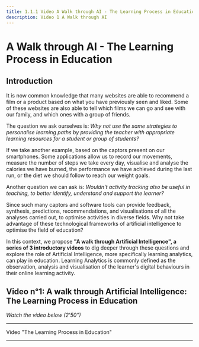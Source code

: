```yaml
---
title: 1.1.1 Video A Walk through AI - The Learning Process in Education
description: Video 1 A Walk through AI
---
```

# A Walk through AI - The Learning Process in Education
## Introduction

It is now common knowledge that many websites are able to recommend a film or a product based on what you have previously seen and liked. Some of these websites are also able to tell which films we can go and see with our family, and which ones with a group of friends.

The question we ask ourselves is: *Why not use the same strategies to personalise learning paths by providing the teacher with appropriate learning resources for a student or group of students?*

If we take another example, based on the captors present on our smartphones. Some applications allow us to record our movements, measure the number of steps we take every day, visualise and analyse the calories we have burned, the performance we have achieved during the last run, or the diet we should follow to reach our weight goals.

Another question we can ask is: *Wouldn't activity tracking also be useful in teaching, to better identify, understand and support the learner?*

Since such many captors and software tools can provide feedback, synthesis, predictions, recommendations, and visualisations of all the analyses carried out, to optimise activities in diverse fields. Why not take advantage of these technological frameworks of artificial intelligence to optimise the field of education?

In this context, we propose **"A walk through Artificial Intelligence", a series of 3 introductory videos** to dig deeper through these questions and explore the role of Artificial Intelligence, more specifically learning analytics, can play in education. Learning Analytics is commonly defined as the observation, analysis and visualisation of the learner's digital behaviours in their online learning activity.

## Video n°1: A walk through Artificial Intelligence: The Learning Process in Education

*Watch the video below (2'50")*

----------

Video "The Learning Process in Education"

-----------
